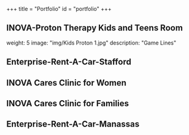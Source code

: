 +++
title = "Portfolio"
id = "portfolio"
+++

## INOVA-Proton Therapy Kids and Teens Room
weight: 5
image: "img/Kids Proton 1.jpg"
description: "Game Lines"

## Enterprise-Rent-A-Car-Stafford





## INOVA Cares Clinic for Women





## INOVA Cares Clinic for Families





## Enterprise-Rent-A-Car-Manassas





